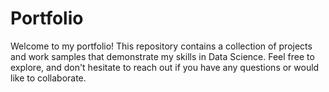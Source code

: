 # Portfolio

Welcome to my portfolio! This repository contains a collection of projects and work samples that demonstrate my skills in Data Science. Feel free to explore, and don't hesitate to reach out if you have any questions or would like to collaborate.
